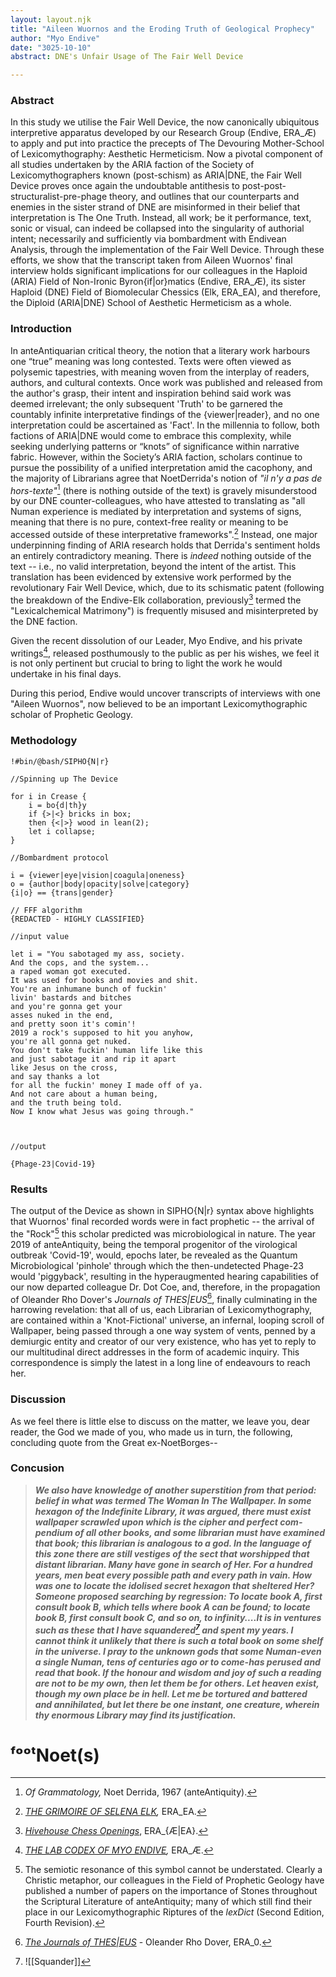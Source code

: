 ```yaml
---
layout: layout.njk
title: "Aileen Wuornos and the Eroding Truth of Geological Prophecy"
author: "Myo Endive"
date: "3025-10-10"
abstract: DNE's Unfair Usage of The Fair Well Device

---
```


### Abstract

In this study we utilise the Fair Well Device, the now canonically ubiquitous interpretive apparatus developed by our Research Group (Endive, ERA_Æ) to apply and put into practice the precepts of The Devouring Mother-School of Lexicomythography: Aesthetic Hermeticism. Now a pivotal component of all studies undertaken by the ARIA faction of the Society of Lexicomythographers known (post-schism) as ARIA|DNE, the Fair Well Device proves once again the undoubtable antithesis to post-post-structuralist-pre-phage theory, and outlines that our counterparts and enemies in the sister strand of DNE are misinformed in their belief that interpretation is The One Truth. Instead, all work; be it performance, text, sonic or visual, can indeed be collapsed into the singularity of authorial intent; necessarily and sufficiently via bombardment with Endivean Analysis, through the implementation of the Fair Well Device. 
Through these efforts, we show that the transcript taken from Aileen Wuornos' final interview holds significant implications for our colleagues in the Haploid (ARIA) Field of Non-Ironic Byron{if|or}matics (Endive, ERA_Æ), its sister Haploid (DNE) Field of Biomolecular Chessics (Elk, ERA_EA), and therefore, the Diploid (ARIA|DNE) School of Aesthetic Hermeticism as a whole. 


### Introduction

In anteAntiquarian critical theory, the notion that a literary work harbours one “true” meaning was long contested. Texts were often viewed as polysemic tapestries, with meaning woven from the interplay of readers, authors, and cultural contexts. Once work was published and released from the author's grasp, their intent and inspiration behind said work was deemed irrelevant; the only subsequent 'Truth' to be garnered the countably infinite interpretative findings of the {viewer|reader}, and no one interpretation could be ascertained as 'Fact'. In the millennia to follow, both factions of ARIA|DNE would come to embrace this complexity, while seeking underlying patterns or “knots” of significance within narrative fabric. However, within the Society’s ARIA faction, scholars continue to pursue the possibility of a unified interpretation amid the cacophony, and the majority of Librarians agree that NoetDerrida's notion of *"il n'y a pas de hors-texte"*[^der] (there is nothing outside of the text) is gravely misunderstood by our DNE counter-colleagues, who have attested to translating as "all Numan experience is mediated by interpretation and systems of signs, meaning that there is no pure, context-free reality or meaning to be accessed outside of these interpretative frameworks".[^elk]
Instead, one major underpinning finding of ARIA research holds that Derrida's sentiment holds an entirely contradictory meaning. There is *indeed* nothing outside of the text -- i.e., no valid interpretation, beyond the intent of the artist. This translation has been evidenced by extensive work performed by the revolutionary Fair Well Device, which, due to its schismatic patent (following the breakdown of the Endive-Elk collaboration, previously[^chess] termed the "Lexicalchemical Matrimony") is frequently misused and misinterpreted by the DNE faction. 

Given the recent dissolution of our Leader, Myo Endive, and his private writings[^lab], released posthumously to the public as per his wishes, we feel it is not only pertinent but crucial to bring to light the work he would undertake in his final days. 

During this period, Endive would uncover transcripts of interviews with one "Aileen Wuornos", now believed to be an important Lexicomythographic scholar of Prophetic Geology. 

### Methodology 

```
!#bin/@bash/SIPHO{N|r}

//Spinning up The Device 

for i in Crease {
	i = bo{d|th}y
	if {>|<} bricks in box;
	then {<|>} wood in lean(2);
	let i collapse;
}

//Bombardment protocol

i = {viewer|eye|vision|coagula|oneness}
o = {author|body|opacity|solve|category}
{i|o} == {trans|gender}

// FFF algorithm
{REDACTED - HIGHLY CLASSIFIED}

//input value

let i = "You sabotaged my ass, society. 
And the cops, and the system... 
a raped woman got executed. 
It was used for books and movies and shit. 
You're an inhumane bunch of fuckin' 
livin' bastards and bitches 
and you're gonna get your 
asses nuked in the end, 
and pretty soon it's comin'! 
2019 a rock's supposed to hit you anyhow, 
you're all gonna get nuked. 
You don't take fuckin' human life like this 
and just sabotage it and rip it apart 
like Jesus on the cross, 
and say thanks a lot 
for all the fuckin' money I made off of ya. 
And not care about a human being, 
and the truth being told. 
Now I know what Jesus was going through."



//output

{Phage-23|Covid-19}

```



### Results 

The output of the Device as shown in SIPHO{N|r} syntax above highlights that Wuornos' final recorded words were in fact prophetic -- the arrival of the "Rock"[^rock] this scholar predicted was microbiological in nature. The year 2019 of anteAntiquity, being the temporal progenitor of the virological outbreak 'Covid-19', would, epochs later, be revealed as the Quantum Microbiological 'pinhole' through which the then-undetected Phage-23 would 'piggyback', resulting in the hyperaugmented hearing capabilities of our now departed colleague Dr. Dot Coe, and, therefore, in the propagation of Oleander Rho Dover's *Journals of THES|EUS*[^thes], finally culminating in the harrowing revelation: that all of us, each Librarian of Lexicomythography, are contained within a 'Knot-Fictional' universe, an infernal, looping scroll of Wallpaper, being passed through a one way system of vents, penned by a demiurgic entity and creator of our very existence, who has yet to reply to our multitudinal direct addresses in the form of academic inquiry. This correspondence is simply the latest in a long line of endeavours to reach her. 

### Discussion 

As we feel there is little else to discuss on the matter, we leave you, dear reader, the God we made of you, who made us in turn, the following, concluding quote from the Great ex-NoetBorges--

### Concusion

> ***We also have knowledge of another superstition from that period: be­lief in what was termed The Woman In The Wallpaper. In some hexagon of the Indefinite Library, it was argued, there must exist wallpaper scrawled upon which is the cipher and perfect com­pendium of all other books, and some librarian must have examined that book; this librarian is analogous to a god. In the language of this zone there are still vestiges of the sect that worshipped that distant librarian. Many have gone in search of Her. For a hundred years, men beat every possible path­ and every path in vain. How was one to locate the idolised secret hexagon that sheltered Her? Someone proposed searching by regression: To locate book A, first consult book B, which tells where book A can be found; to lo­cate book B, first consult book C, and so on, to infinity....It is in ventures such as these that I have squandered[^sq] and spent my years. I cannot think it unlikely that there is such a total book on some shelf in the universe. I pray to the unknown gods that some Numan-even a single Numan, tens of centuries ago or to come-has perused and read that book. If the honour and wisdom and joy of such a reading are not to be my own, then let them be for others. Let heaven exist, though my own place be in hell. Let me be tortured and battered and annihilated, but let there be one instant, one creature, wherein thy enor­mous Library may find its justification.***
# ᶠᵒᵒᵗNoet(s)

[^sq]: ![[Squander]]
[^lab]: *[THE LAB CODEX OF MYO ENDIVE](https://library.notborges.org/THE%20LAB%20CODEX%20OF%20MYO%20ENDIVE),* ERA_Æ.
[^rock]: The semiotic resonance of this symbol cannot be understated. Clearly a Christic metaphor, our colleagues in the Field of Prophetic Geology have published a number of papers on the importance of Stones throughout the Scriptural Literature of anteAntiquity; many of which still find their place in our Lexicomythographic Riptures of the *lexDict* (Second Edition, Fourth Revision).
[^elk]: *[THE GRIMOIRE OF SELENA ELK](https://library.notborges.org/THE%20GRIMOIRE%20OF%20SELENA%20ELK),* ERA_EA.
[^der]: *Of Grammatology,* Noet Derrida, 1967 (anteAntiquity).
[^chess]: *[Hivehouse Chess Openings](https://gospel.notborges.org/Hivehouse)*, ERA_{Æ|EA}.
[^thes]: *[The Journals of THES|EUS](https://github.com/CR-ux/THES-EUS)* - Oleander Rho Dover, ERA_0.